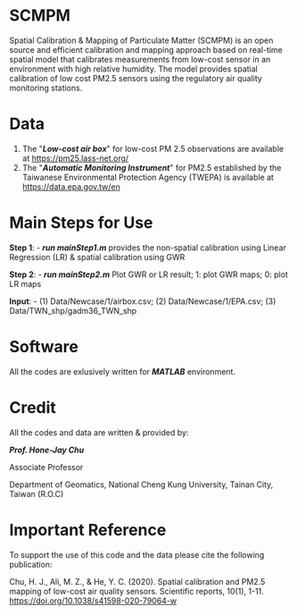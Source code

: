 # SCMPM
Spatial Calibration & Mapping of Particulate Matter (SCMPM) is an open source and efficient calibration and mapping approach based on real-time spatial model that calibrates measurements from low-cost sensor in an environment with high relative humidity. The model provides spatial calibration of low cost PM2.5 sensors using the regulatory air quality monitoring stations.


# Data
1. The "***Low-cost air box***" for low-cost PM 2.5 observations are available at https://pm25.lass-net.org/
2. The "***Automatic Monitoring Instrument***" for PM2.5 established by the Taiwanese Environmental Protection Agency (TWEPA) is available at https://data.epa.gov.tw/en

# Main Steps for Use
**Step 1**: - ***run mainStep1.m*** provides the non-spatial calibration using Linear Regression (LR) & spatial calibration using GWR 

**Step 2**: - ***run mainStep2.m*** Plot GWR or LR result; 1: plot GWR maps; 0: plot LR maps

**Input**: - (1) Data/Newcase/1/airbox.csv; (2) Data/Newcase/1/EPA.csv; (3) Data/TWN_shp/gadm36_TWN_shp  

# Software
All the codes are exlusively written for ***MATLAB*** environment.

# Credit
All the codes and data are written & provided by: 

***Prof. Hone-Jay Chu***

Associate Professor

Department of Geomatics, National Cheng Kung University, Tainan City, Taiwan (R.O.C)


# Important Reference
To support the use of this code and the data please cite the following publication:

Chu, H. J., Ali, M. Z., & He, Y. C. (2020). Spatial calibration and PM2.5 mapping of low-cost air quality sensors. Scientific reports, 10(1), 1-11. https://doi.org/10.1038/s41598-020-79064-w
